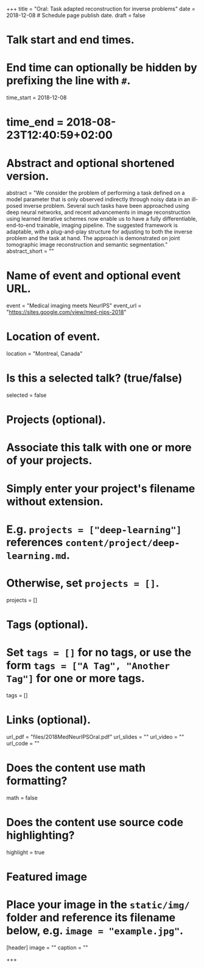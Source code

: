 +++
title = "Oral: Task adapted reconstruction for inverse problems"
date = 2018-12-08  # Schedule page publish date.
draft = false

# Talk start and end times.
#   End time can optionally be hidden by prefixing the line with `#`.
time_start = 2018-12-08
# time_end = 2018-08-23T12:40:59+02:00

# Abstract and optional shortened version.
abstract = "We consider the problem of performing a task defined on a model parameter that is only observed indirectly through noisy data in an ill-posed inverse problem. Several such tasks have been approached using deep neural networks, and recent advancements in image reconstruction using learned iterative schemes now enable us to have a fully differentiable, end-to-end trainable, imaging pipeline. The suggested framework is adaptable, with a plug-and-play structure for adjusting to both the inverse problem and the task at hand. The approach is demonstrated on joint tomographic image reconstruction and semantic segmentation."
abstract_short = ""

# Name of event and optional event URL.
event = "Medical imaging meets NeurIPS"
event_url = "https://sites.google.com/view/med-nips-2018"

# Location of event.
location = "Montreal, Canada"

# Is this a selected talk? (true/false)
selected = false

# Projects (optional).
#   Associate this talk with one or more of your projects.
#   Simply enter your project's filename without extension.
#   E.g. `projects = ["deep-learning"]` references `content/project/deep-learning.md`.
#   Otherwise, set `projects = []`.
projects = []

# Tags (optional).
#   Set `tags = []` for no tags, or use the form `tags = ["A Tag", "Another Tag"]` for one or more tags.
tags = []

# Links (optional).
url_pdf = "files/2018MedNeurIPSOral.pdf"
url_slides = ""
url_video = ""
url_code = ""

# Does the content use math formatting?
math = false

# Does the content use source code highlighting?
highlight = true

# Featured image
# Place your image in the `static/img/` folder and reference its filename below, e.g. `image = "example.jpg"`.
[header]
image = ""
caption = ""

+++
